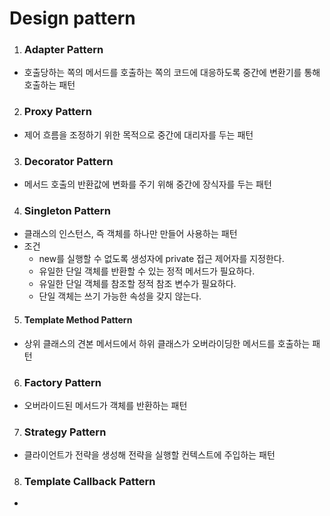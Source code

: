 # Design pattern

1. ### Adapter Pattern

- 호출당하는 쪽의 메서드를 호출하는 쪽의 코드에 대응하도록 중간에 변환기를 통해 호출하는 패턴

2. ### Proxy Pattern

- 제어 흐름을 조정하기 위한 목적으로 중간에 대리자를 두는 패턴

3. ### Decorator Pattern

- 메서드 호출의 반환값에 변화를 주기 위해 중간에 장식자를 두는 패턴

4. ### Singleton Pattern

- 클래스의 인스턴스, 즉 객체를 하나만 만들어 사용하는 패턴
- 조건
  - new를 실행할 수 없도록 생성자에 private 접근 제어자를 지정한다.
  - 유일한 단일 객체를 반환할 수 있는 정적 메서드가 필요하다.
  - 유일한 단일 객체를 참조할 정적 참조 변수가 필요하다. 
  - 단일 객체는 쓰기 가능한 속성을 갖지 않는다.

5. #### Template Method Pattern

- 상위 클래스의 견본 메서드에서 하위 클래스가 오버라이딩한 메서드를 호출하는 패턴

6. ### Factory Pattern

- 오버라이드된 메서드가 객체를 반환하는 패턴

7. ### Strategy Pattern

- 클라이언트가 전략을 생성해 전략을 실행할 컨텍스트에 주입하는 패턴

8. ### Template Callback Pattern

- ​